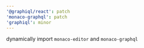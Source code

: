 ```yaml
---
'@graphiql/react': patch
'monaco-graphql': patch
'graphiql': minor
---
```


dynamically import `monaco-editor` and `monaco-graphql`
